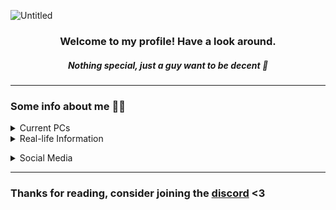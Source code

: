 ![Untitled](https://github.com/Scarlaid/Scarlaid/assets/90851437/c089fe1a-3879-47d3-9e1b-29ab7f4f62e3)
###
<h3 align="center">Welcome to my profile! Have a look around.</h3>
<h5 align="center">Nothing special, just a guy want to be decent 🤙</h5>

____________

### Some info about me 👀🔪
<details><summary>Current PCs</summary>
<p>

🖥 My Small Workstation 
- Intel® Xeon® CPU E3-1241 v3 @ 3.50GHz > 3.80Ghz | 4c/8t 
- KINGSTON (KVR16N11S8/4) 8GB (2x4GB) DDR3 1600MHz
- Vaseky V800 240GB SATA3 
- Western Digital WD20PURX-64P6ZY0 - 2TB 5.4K RPM 64MB Cache SATA 3.5" 
- SAMSUNG HD161GJ 160GB 32MB Cache SATA 3.5"
- NVIDIA GeForce GTX 1050Ti OC 4GB GDDR5 (Samsung)
- KENOO Mini Tower Case

💻 My Laptop (NEW)
- ASUS Zephyus G14 GA402XV | Eclipse Gray | AniMe Matrix
- AMD Ryzen™ 9 7940HS - Radeon 780M @ 4.0Ghz (Up to 5.2Ghz), 8 Core(s), 16 Logical Processor(s)
- Micron 32GB DDR5 4800Mhz SO-DIMM (16x2)
- SK Hynix Gold P31 2TB M.2 NVMe™ PCIe® Gen3x4
- WD Black SN570 1TB M.2 NVMe™ PCIe® Gen4x4
- NVIDIA®GeForce RTX™4060 Laptop GPU 8GB VRAM GDDR6

💻 My Laptop (OLD)
- ASUS TUF Gaming A15 FA507RC | Jaeger Gray
- AMD Ryzen™ 7 6800H - Radeon 680M @ 3.2Ghz (Up to 4.7Ghz), 8 Core(s), 16 Logical Processor(s)
- MICRON 32GB DDR5 4800Mhz SO-DIMM (16x2)
- SAMSUNG 512GB M.2 NVMe™ PCIe® Gen4 + SAMSUNG 1TB M.2 MVMe NVMe™ PCIe® Gen4
- Kingston NV2 1TB M.2 PCIe Gen4 x4 NVMe SNV2S/1000G
- NVIDIA®GeForce RTX™3050 Laptop GPU 4GB VRAM GDDR6

🎧 Gears
- HyperX Earbuds II with Ikko Magic-Arc
- Everglide AE68 Rapid Trigger /w RaptorHE, Gateron Jade & KS-20U
- Logitech GPro Wireless Superlight v1 | Huano Transparent BlueS/PinkD
- Wacom One | CTL-472 | Unterp'd
- Galaxy Buds 2 Pro + Buds FE
- Moondrop LAN with Moondrop Dawn Pro Dual-DAC 4.4mm
- Logitech G304 Huanno Silent + 54g Mod 
- SayoDevice O3C Rapid Trigger
- IETS GT500 Cooling Pad (5000RPM)

📱 Phones
- Iphone 6 Plus 16GB (Gold)
- Iphone 6S 64GB (Gold)
- ~~VSMART Live 4 4/64GB (Teal)~~ (Sold)
- Samsung J5 Prime - Modded
- Samsung S20FE LTE 8/256GB (American variant)

</p>
</details>
<details><summary>Real-life Information</summary>
<p>

- `🎮`⠀I enjoy any adverturing game (genre) so much that such spent me up to days playing a single game.
  - **Notable games:** Terraria, Minecraft, Starbound, A Hat In Time
- `🕹`⠀Former Co-Owner of [ThiccSMP](https://thiccsmp.qtpc.tech), was associated with [QuanTrieuPCYT](https://github.com/QuanTrieuPCYT)
- `⭐`⠀I live in Hanoi, Vietnam
- `🏫`⠀Twenty-three years old, as a **Senior** in [VNU - International School](http://www.is.vnu.edu.vn/en/)
- `💻` Amateur in Javascript/HTML, trying to learn C#/C++ for studies
- `👽` Decent in **Optimizing, mainly [Minecraft](https://github.com/Scarlaid/P-QoL)** and Windows Manipulation.

</p>
</details>

</p>
</details>
<details><summary>Social Media</summary>
<p>

- [Discord](https://discord.gg/sJ9NQprExv)
- [Facebook](https://facebook.com/vinhkothap)
- [Youtube](https://www.youtube.com/channel/UCgyTPibT46MVZq4bY5vE9PQ)
- ~~[Others](https://neuro2.carrd.co/)~~
</p>
</details>

___________

### Thanks for reading, consider joining the [discord](https://discord.gg/sJ9NQprExv) <3
